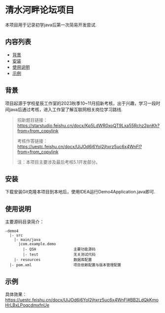 清水河畔论坛项目
====
本项目用于记录初学java后第一次简易开发尝试.
## 内容列表

- [背景](##背景)
- [安装](##安装)
- [使用说明](##使用说明)
- [示例](##示例)

## 背景
项目起源于学校星辰工作室的2023秋季10~11月招新考核，出于兴趣，学习一段时间java后通过考核，进入工作室了解互联网相关岗位学习路线.
> 招新题目链接：https://starstudio.feishu.cn/docx/Kp5LdWR0xoQT9Lxa55Rchz2pnKh?from=from_copylink
>
> 考核作答链接：https://uestc.feishu.cn/docx/UiJOd6i6YoI2jhxrz5uc6x4WnFl?from=from_copylink
>
> 注：本项目主要涉及最后考核5.1开发部分。

## 安装
下载安装Git克隆本项目到本地后，使用IDEA运行Demo4Application.java即可.

## 使用说明
主要源码目录简介：
```
-demo4
  |- src         
    |- main/java
      |com.example.demo
        |- QSH                 主要功能源码
        |- test                无关测试代码
    |- resources               数据库配置
  |- pom.xml                   项目依赖配置与版本管理配置
```

## 示例

具体效果：https://uestc.feishu.cn/docx/UiJOd6i6YoI2jhxrz5uc6x4WnFl#BB2LdQkKmoHrLBxLPoqcdmxfnUe
